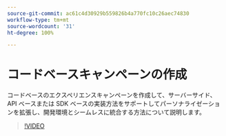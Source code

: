 ```yaml
---
source-git-commit: ac61c4d30929b559826b4a770fc10c26aec74830
workflow-type: tm+mt
source-wordcount: '31'
ht-degree: 100%

---
```

# コードベースキャンペーンの作成

コードベースのエクスペリエンスキャンペーンを作成して、サーバーサイド、API ベースまたは SDK ベースの実装方法をサポートしてパーソナライゼーションを拡張し、開発環境とシームレスに統合する方法について説明します。

>[!VIDEO](https://video.tv.adobe.com/v/3428868/?learn=on)
